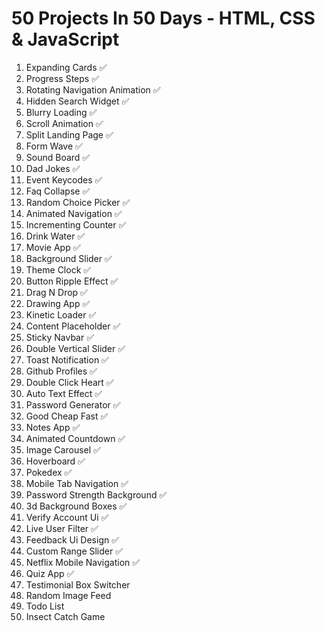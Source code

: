 # 50 Projects In 50 Days - HTML, CSS & JavaScript

1. Expanding Cards ✅
2. Progress Steps ✅
3. Rotating Navigation Animation ✅
4. Hidden Search Widget ✅
5. Blurry Loading ✅
6. Scroll Animation ✅
7. Split Landing Page ✅
8. Form Wave ✅
9. Sound Board ✅
10. Dad Jokes ✅
11. Event Keycodes ✅
12. Faq Collapse ✅
13. Random Choice Picker ✅
14. Animated Navigation ✅
15. Incrementing Counter ✅
16. Drink Water ✅
17. Movie App ✅
18. Background Slider ✅
19. Theme Clock ✅
20. Button Ripple Effect ✅
21. Drag N Drop ✅
22. Drawing App ✅
23. Kinetic Loader ✅
24. Content Placeholder ✅
25. Sticky Navbar ✅
26. Double Vertical Slider ✅
27. Toast Notification ✅
28. Github Profiles ✅
29. Double Click Heart ✅
30. Auto Text Effect ✅
31. Password Generator ✅
32. Good Cheap Fast ✅
33. Notes App ✅
34. Animated Countdown ✅
35. Image Carousel ✅
36. Hoverboard ✅
37. Pokedex ✅
38. Mobile Tab Navigation ✅
39. Password Strength Background ✅
40. 3d Background Boxes ✅
41. Verify Account Ui ✅
42. Live User Filter ✅
43. Feedback Ui Design ✅
44. Custom Range Slider ✅
45. Netflix Mobile Navigation ✅
46. Quiz App ✅
47. Testimonial Box Switcher
48. Random Image Feed
49. Todo List
50. Insect Catch Game
